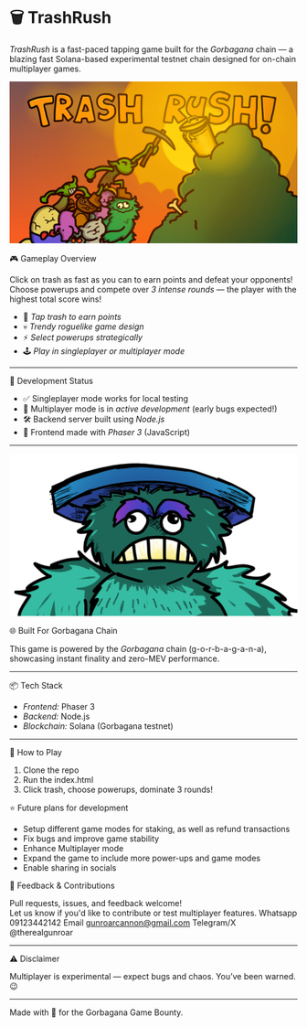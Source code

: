 
# 🗑️ TrashRush

*TrashRush* is a fast-paced tapping game built for the *Gorbagana* chain — a blazing fast Solana-based experimental testnet chain designed for on-chain multiplayer games.

<p align="center">
  <img src="title.png" alt="title" style="max-width: 100%; height: auto;" />
</p>

🎮 Gameplay Overview

Click on trash as fast as you can to earn points and defeat your opponents!  
Choose powerups and compete over *3 intense rounds* — the player with the highest total score wins!

- 🧹 *Tap trash to earn points*
- 💀 *Trendy roguelike game design*
- ⚡ *Select powerups strategically*
- 🕹️ *Play in singleplayer or multiplayer mode*

---

🧪 Development Status

- ✅ Singleplayer mode works for local testing
- 🧪 Multiplayer mode is in *active development* (early bugs expected!)
- 🛠️ Backend server built using *Node.js*
- 🎨 Frontend made with *Phaser 3* (JavaScript)

---

<p align="center">
  <img src="monster.png" alt="title" style="max-width: 100%; height: auto;" />
</p>

🌐 Built For Gorbagana Chain

This game is powered by the *Gorbagana* chain (g-o-r-b-a-g-a-n-a), showcasing instant finality and zero-MEV performance.

---

📦 Tech Stack

- *Frontend:* Phaser 3
- *Backend:* Node.js
- *Blockchain:* Solana (Gorbagana testnet)

---

🚀 How to Play

1. Clone the repo
2. Run the index.html
3. Click trash, choose powerups, dominate 3 rounds! 


⭐ Future plans for development
- Setup different game modes for staking, as well as refund transactions
- Fix bugs and improve game stability
- Enhance Multiplayer mode 
- Expand the game to include more power-ups and game modes
- Enable sharing in socials


💬 Feedback & Contributions

Pull requests, issues, and feedback welcome!  
Let us know if you'd like to contribute or test multiplayer features.
Whatsapp 09123442142
Email gunroarcannon@gmail.com
Telegram/X @therealgunroar

---

⚠️ Disclaimer

Multiplayer is experimental — expect bugs and chaos. You’ve been warned. 😉

---

Made with 💚 for the Gorbagana Game Bounty.



